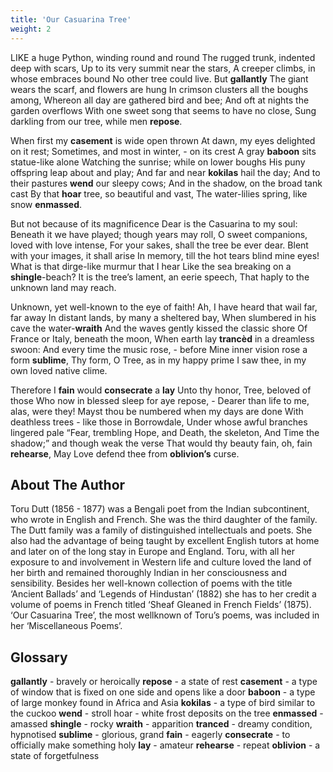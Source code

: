 ```yaml
---
title: 'Our Casuarina Tree'
weight: 2
---
```


LIKE a huge Python, winding round and round 
The rugged trunk, indented deep with scars, 
Up to its very summit near the stars, 
A creeper climbs, in whose embraces bound 
No other tree could live. But **gallantly**
The giant wears the scarf, and flowers are hung 
In crimson clusters all the boughs among, 
Whereon all day are gathered bird and bee; 
And oft at nights the garden overflows 
With one sweet song that seems to have no close, 
Sung darkling from our tree, while men **repose**.

When first my **casement** is wide open thrown 
At dawn, my eyes delighted on it rest; 
Sometimes, and most in winter, - on its crest 
A gray **baboon** sits statue-like alone 
Watching the sunrise; while on lower boughs 
His puny offspring leap about and play; 
And far and near **kokilas** hail the day; 
And to their pastures **wend** our sleepy cows; 
And in the shadow, on the broad tank cast 
By that **hoar** tree, so beautiful and vast, 
The water-lilies spring, like snow **enmassed**. 

But not because of its magnificence 
Dear is the Casuarina to my soul: 
Beneath it we have played; though years may roll, 
O sweet companions, loved with love intense, 
For your sakes, shall the tree be ever dear. 
Blent with your images, it shall arise 
In memory, till the hot tears blind mine eyes! 
What is that dirge-like murmur that I hear 
Like the sea breaking on a **shingle**-beach? 
It is the tree’s lament, an eerie speech, 
That haply to the unknown land may reach.

Unknown, yet well-known to the eye of faith! 
Ah, I have heard that wail far, far away 
In distant lands, by many a sheltered bay, 
When slumbered in his cave the water-**wraith**
And the waves gently kissed the classic shore 
Of France or Italy, beneath the moon, 
When earth lay **trancèd** in a dreamless swoon: 
And every time the music rose, - before 
Mine inner vision rose a form **sublime**, 
Thy form, O Tree, as in my happy prime 
I saw thee, in my own loved native clime.

Therefore I **fain** would **consecrate** a **lay**
Unto thy honor, Tree, beloved of those 
Who now in blessed sleep for aye repose, - 
Dearer than life to me, alas, were they! 
Mayst thou be numbered when my days are done 
With deathless trees - like those in Borrowdale, 
Under whose awful branches lingered pale 
“Fear, trembling Hope, and Death, the skeleton, 
And Time the shadow;” and though weak the verse 
That would thy beauty fain, oh, fain **rehearse**, 
May Love defend thee from **oblivion’s** curse. 


##  About The Author

Toru Dutt (1856 - 1877) was a Bengali poet from the Indian subcontinent, who wrote in English and French. She was the third daughter of the family. The Dutt family was a family of distinguished intellectuals and poets. She also had the advantage of being taught by excellent English tutors at home and later on of the long stay in Europe and England. Toru, with all her exposure to and involvement in Western life and culture loved the land of her birth and remained thoroughly Indian in her consciousness and sensibility. Besides her well-known collection of poems with the title ‘Ancient Ballads’ and ‘Legends of Hindustan’ (1882) she has to her credit a volume of poems in French titled ‘Sheaf Gleaned in French Fields’ (1875). ‘Our Casuarina Tree’, the most wellknown of Toru’s poems, was included in her ‘Miscellaneous Poems’.


## Glossary

**gallantly** - bravely or heroically 
**repose** - a state of rest 
**casement** - a type of window that is fixed on one side and opens like a door 
**baboon** - a type of large monkey found in Africa and Asia 
**kokilas** - a type of bird similar to the cuckoo 
**wend** - stroll hoar - white frost deposits on the tree 
**enmassed** - amassed 
**shingle** - rocky 
**wraith** - apparition 
**tranced** - dreamy condition, hypnotised 
**sublime** - glorious, grand 
**fain** - eagerly 
**consecrate** - to officially make something holy 
**lay** - amateur 
**rehearse** - repeat 
**oblivion** - a state of forgetfulness

